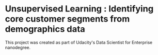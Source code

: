 # Unsupervised Learning : Identifying core customer segments from demographics data

This project was created as part of Udacity's Data Scientist for Enterprise nanodegree.
